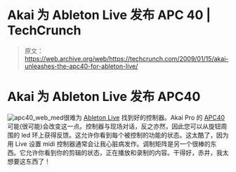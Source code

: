 # Akai 为 Ableton Live 发布 APC 40 | TechCrunch

> 原文：<https://web.archive.org/web/https://techcrunch.com/2009/01/15/akai-unleashes-the-apc40-for-ableton-live/>

# Akai 为 Ableton Live 发布 APC40

![apc40_web_med](img/3c6b63c21abf1c39f97f9a6ce6281e33.png "apc40_web_med")很难为 [Ableton Live](https://web.archive.org/web/20230323173225/http://www.ableton.com/) 找到好的控制器。Akai Pro 的 [APC40](https://web.archive.org/web/20230323173225/http://www.akaipro.com/apc40) 可能(很可能)会改变这一点。控制器与现场对话，反之亦然，因此您可以从旋钮周围的 led 环上获得反馈。这允许你看到每个被控制的功能的状态。这太酷了，因为用 Live 设置 midi 控制器通常会让我心脏病发作。调制矩阵是另一个很棒的东西。它允许你看到你的剪辑的状态，正在播放和录制的内容。干得好，赤井，我太想要这东西了！